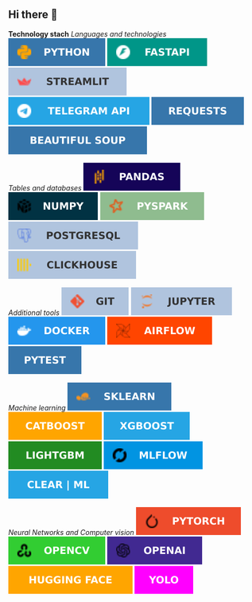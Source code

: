 ## Hi there 👋

<!--
**EgorenkovaURFU/EgorenkovaURFU** is a ✨ _special_ ✨ repository because its `README.md` (this file) appears on your GitHub profile.

Here are some ideas to get you started:

- 🔭 I’m currently working on ...
- 🌱 I’m currently learning ...
- 👯 I’m looking to collaborate on ...
- 🤔 I’m looking for help with ...
- 💬 Ask me about ...
- 📫 How to reach me: ...
- 😄 Pronouns: ...
- ⚡ Fun fact: ...
-->
__Technology stach__
_Languages and technologies_
![python](icons/PYTHON.svg) ![fastAPI](icons/FASTAPI.svg) ![streamlit](icons/STREAMLIT.svg) ![telegram](icons/TELEGRAMAPI.svg) ![requests](icons/REQUESTS.svg) ![beautiful soup](icons/BEAUTIFULSOUP.svg)
<br>

_Tables and databases_
![pandas](icons/PANDAS.svg) ![numpy](icons/NUMPY.svg) ![pyspark](icons/PYSPARK.svg) ![postgresql](icons/POSTGRESQL.svg) ![clickhouse](icons/CLICKHOUSE.svg)

_Additional tools_
![git](icons/GIT.svg) ![jupyter](icons/JUPYTER.svg) ![docker](icons/DOCKER.svg) ![airflow](icons/AIRFLOW.svg) ![pytest](icons/PYTEST.svg)

_Machine learning_
![sklearn](icons/SKLEARN.svg) ![catboost](icons/CATBOOST.svg) ![xgboost](icons/XGBOOST.svg) ![lightgbm](icons/LIGHTGBM.svg) ![mlflow](icons/MLFLOW.svg) ![clearml](icons/CLEARML.svg)

_Neural Networks and Computer vision_
![pytorch](icons/PYTORCH.svg) ![opencv](icons/OPENCV.svg) ![openai](icons/OPENAI.svg) ![hugging_face](icons/HUGGING_FACE.svg) ![yolo](icons/YOLO.svg)